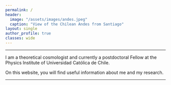 ```yaml
---
permalink: /
header:
  image: "/assets/images/andes.jpeg"
  caption: "View of the Chilean Andes from Santiago"
layout: single
author_profile: true
classes: wide
---
```



----------------------------------------


I am a theoretical cosmologist and currently a postdoctoral Fellow at the Physics Institute of Universidad Católica de Chile.

On this website, you will find useful information about me and my research.


----------------------------------------

<div id="clustrmap-container">
<script type='text/javascript' id='clustrmaps' src='//cdn.clustrmaps.com/map_v2.js?cl=808080&w=360&t=n&d=2HYtPSKFus7jrqVYFHOqRaCPyFzeZ7V9rm6Q1z2qkrg&co=f3f3f3&ct=808080&cmo=a15906&cmn=d47506'></script>
</div>